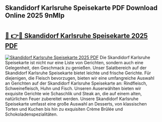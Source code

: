 ## Skandidorf Karlsruhe Speisekarte PDF Download Online 2025 9nMIp

# <h2><a href="http://gcb46of.nevu.top/?p=Skandidorf+Karlsruhe+Speisekarte">🔗 👉🔴 Skandidorf Karlsruhe Speisekarte 2025 PDF</a></h2>

[![Skandidorf Karlsruhe Speisekarte 2025 PDF](https://i.imgur.com/dBaPXMq.png)](http://gcb46of.nevu.top/?p=Skandidorf+Karlsruhe+Speisekarte)
Die Skandidorf Karlsruhe Speisekarte ist nicht nur eine Liste von Gerichten, sondern auch eine Gelegenheit, den Geschmack zu genießen. Unser Salatbereich auf der Skandidorf Karlsruhe Speisekarte bietet leichte und frische Gerichte. Für diejenigen, die Fleisch bevorzugen, bieten wir eine umfangreiche Auswahl an Gerichten auf der Skandidorf Karlsruhe Speisekarte an: Rindfleisch, Schweinefleisch, Huhn und Fisch. Unseren Auserwählten bieten wir exquisite Gerichte wie Schaschlik und Steak an, die auf einem alten, natürlichen Feuer zubereitet werden. Unsere Skandidorf Karlsruhe Speisekarte umfasst eine große Auswahl an Desserts, von klassischen Torten und Kuchen bis hin zu exquisiten Crème Brûlée und Schokoladenspezialitäten.
